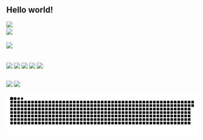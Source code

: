 ## Hello world! 
<img src="https://img.shields.io/badge/.NET-5C2D91?style=for-the-badge&logo=.net&logoColor=white" /> 
<div>
  <a href="https://nathalia.netlify.app/">
    <img height="180" src="https://github-readme-stats.vercel.app/api?username=nathaliaiscoding&hide_title=true&show_icons=true&include_all_commits=true&count_private=true&line_height=20&custom_title=my%20stats&theme=onedark&hide_border=true" />
 <br/><br/>
    <img height="180" src="https://github-readme-stats.vercel.app/api/top-langs/?username=nathaliaiscoding&hide_title=true&layout=compact&langs_count=10custom_title=languages%20I%20use%20the%20most&theme=onedark&hide_border=true&card_width=445" />
  </a>
</div>
<br/><br/>
<div>
  <img width="50" src="https://cdn.jsdelivr.net/gh/devicons/devicon/icons/csharp/csharp-original.svg" />
  <img width="50" src="https://cdn.jsdelivr.net/gh/devicons/devicon/icons/javascript/javascript-original.svg" />
  <img width="50" src="https://cdn.jsdelivr.net/gh/devicons/devicon/icons/html5/html5-original.svg" />
  <img width="50" src="https://cdn.jsdelivr.net/gh/devicons/devicon/icons/css3/css3-original.svg" />
  <img width="50" src="https://cdn.jsdelivr.net/gh/devicons/devicon/icons/git/git-original.svg" />
</div>

##
<a href="https://www.linkedin.com/in/nathalialaudano/"><img src="https://img.shields.io/badge/LinkedIn-0077B5?style=for-the-badge&logo=linkedin&logoColor=white" /></a>
<a href="https://twitter.com/nathalialaudano"><img src="https://img.shields.io/badge/Twitter-1DA1F2?style=for-the-badge&logo=twitter&logoColor=white" /></a>


  ![Snake animation](https://github.com/nathaliaiscoding/nathaliaiscoding/blob/output/github-contribution-grid-snake.svg)
